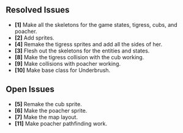 ## Resolved Issues ##
- **[1]** Make all the skeletons for the game states, tigress, cubs, and poacher.
- **[2]** Add sprites.
- **[4]** Remake the tigress sprites and add all the sides of her.
- **[3]** Flesh out the skeletons for the entities and states.
- **[8]** Make the tigress collision with the cub working.
- **[9]** Make collisions with poacher working.
- **[10]** Make base class for Underbrush.

## Open Issues ##
- **[5]** Remake the cub sprite.
- **[6]** Make the poacher sprite.
- **[7]** Make the map layout.
- **[11]** Make poacher pathfinding work.